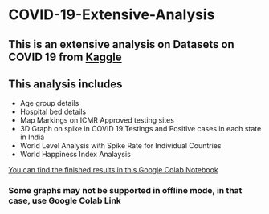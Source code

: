 # COVID-19-Extensive-Analysis

## This is an extensive analysis on Datasets on COVID 19 from [Kaggle](https://www.kaggle.com/sudalairajkumar/covid19-in-india) 

## This analysis includes
  * Age group details
  * Hospital bed details
  * Map Markings on ICMR Approved testing sites
  * 3D Graph on spike in COVID 19 Testings and Positive cases in each state in India
  * World Level Analysis with Spike Rate for Individual Countries
  * World Happiness Index Analaysis

[You can find the finished results in this Google Colab Notebook](https://colab.research.google.com/drive/1w8UbVHKdwimc4umIeQEmEyiosa_WVT1u?usp=sharing)

### Some graphs may not be supported in offline mode, in that case, use Google Colab Link
